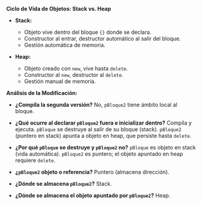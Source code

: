 ****Ciclo de Vida de Objetos: Stack vs. Heap****

* **Stack:**
    * Objeto vive dentro del bloque `{}` donde se declara.
    * Constructor al entrar, destructor automático al salir del bloque.
    * Gestión automática de memoria.

* **Heap:**
    * Objeto creado con `new`, vive hasta `delete`.
    * Constructor al `new`, destructor al `delete`.
    * Gestión manual de memoria.

**Análisis de la Modificación:**

* **¿Compila la segunda versión?** No, `pBloque2` tiene ámbito local al bloque.

* **¿Qué ocurre al declarar `pBloque2` fuera e inicializar dentro?** Compila y ejecuta. `pBloque` se destruye al salir de su bloque (stack). `pBloque2` (puntero en stack) apunta a objeto en heap, que persiste hasta `delete`.

* **¿Por qué `pBloque` se destruye y `pBloque2` no?** `pBloque` es objeto en stack (vida automática). `pBloque2` es puntero; el objeto apuntado en heap requiere `delete`.

* **¿`pBloque2` objeto o referencia?** Puntero (almacena dirección).

* **¿Dónde se almacena `pBloque2`?** Stack.

* **¿Dónde se almacena el objeto apuntado por `pBloque2`?** Heap.
